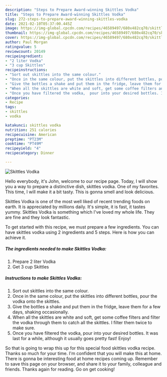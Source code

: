 ```yaml
---
description: "Steps to Prepare Award-winning Skittles Vodka"
title: "Steps to Prepare Award-winning Skittles Vodka"
slug: 272-steps-to-prepare-award-winning-skittles-vodka
date: 2021-02-10T05:37:00.445Z
image: https://img-global.cpcdn.com/recipes/46589497/680x482cq70/skittles-vodka-recipe-main-photo.jpg
thumbnail: https://img-global.cpcdn.com/recipes/46589497/680x482cq70/skittles-vodka-recipe-main-photo.jpg
cover: https://img-global.cpcdn.com/recipes/46589497/680x482cq70/skittles-vodka-recipe-main-photo.jpg
author: Paul Morgan
ratingvalue: 5
reviewcount: 20149
recipeingredient:
- "2 liter Vodka"
- "3 cup Skittles"
recipeinstructions:
- "Sort out skittles into the same colour."
- "Once in the same colour, put the skittles into different bottles, pour the vodka onto the skittles."
- "Give the bottles a shake and put them in the fridge, leave them for a few days, shaking occasionally."
- "When all the skittles are white and soft, get some coffee filters and filter the vodka through them to catch all the skittles. I filter them twice to make sure."
- "Once you have filtered the vodka,  pour into your desired bottles. It was last for a while,  although it usually goes pretty fast!  Enjoy!"
categories:
- Recipe
tags:
- skittles
- vodka

katakunci: skittles vodka 
nutrition: 251 calories
recipecuisine: American
preptime: "PT23M"
cooktime: "PT49M"
recipeyield: "4"
recipecategory: Dinner

---
```



![Skittles Vodka](https://img-global.cpcdn.com/recipes/46589497/680x482cq70/skittles-vodka-recipe-main-photo.jpg)

Hello everybody, it's John, welcome to our recipe page. Today, I will show you a way to prepare a distinctive dish, skittles vodka. One of my favorites. This time, I will make it a bit tasty. This is gonna smell and look delicious.

Skittles Vodka is one of the most well liked of recent trending foods on earth. It is appreciated by millions daily. It's simple, it is fast, it tastes yummy. Skittles Vodka is something which I've loved my whole life. They are fine and they look fantastic.




To get started with this recipe, we must prepare a few ingredients. You can have skittles vodka using 2 ingredients and 5 steps. Here is how you can achieve it.

<!--inarticleads1-->

##### The ingredients needed to make Skittles Vodka:

1. Prepare 2 liter Vodka
1. Get 3 cup Skittles




<!--inarticleads2-->

##### Instructions to make Skittles Vodka:

1. Sort out skittles into the same colour.
1. Once in the same colour, put the skittles into different bottles, pour the vodka onto the skittles.
1. Give the bottles a shake and put them in the fridge, leave them for a few days, shaking occasionally.
1. When all the skittles are white and soft, get some coffee filters and filter the vodka through them to catch all the skittles. I filter them twice to make sure.
1. Once you have filtered the vodka,  pour into your desired bottles. It was last for a while,  although it usually goes pretty fast!  Enjoy!




So that is going to wrap this up for this special food skittles vodka recipe. Thanks so much for your time. I'm confident that you will make this at home. There is gonna be interesting food at home recipes coming up. Remember to save this page on your browser, and share it to your family, colleague and friends. Thanks again for reading. Go on get cooking!
